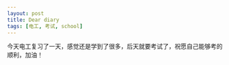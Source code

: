 ```yaml
---
layout: post
title: Dear diary
tags: [电工, 考试, school]
---
```


今天电工复习了一天，感觉还是学到了很多，后天就要考试了，祝愿自己能够考的顺利，加油！
